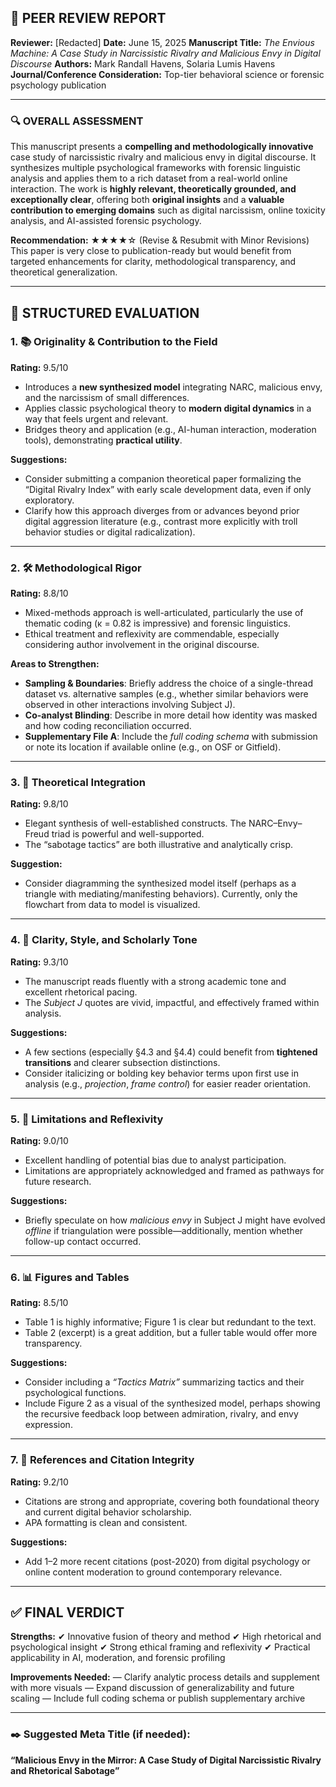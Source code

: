 ## 🧠 PEER REVIEW REPORT

**Reviewer:** \[Redacted]
**Date:** June 15, 2025
**Manuscript Title:** *The Envious Machine: A Case Study in Narcissistic Rivalry and Malicious Envy in Digital Discourse*
**Authors:** Mark Randall Havens, Solaria Lumis Havens
**Journal/Conference Consideration:** Top-tier behavioral science or forensic psychology publication

---

### 🔍 OVERALL ASSESSMENT

This manuscript presents a **compelling and methodologically innovative** case study of narcissistic rivalry and malicious envy in digital discourse. It synthesizes multiple psychological frameworks with forensic linguistic analysis and applies them to a rich dataset from a real-world online interaction. The work is **highly relevant, theoretically grounded, and exceptionally clear**, offering both **original insights** and a **valuable contribution to emerging domains** such as digital narcissism, online toxicity analysis, and AI-assisted forensic psychology.

**Recommendation:** ★★★★☆ (Revise & Resubmit with Minor Revisions)
This paper is very close to publication-ready but would benefit from targeted enhancements for clarity, methodological transparency, and theoretical generalization.

---

## 🧱 STRUCTURED EVALUATION

### 1. 📚 **Originality & Contribution to the Field**

**Rating:** 9.5/10

* Introduces a **new synthesized model** integrating NARC, malicious envy, and the narcissism of small differences.
* Applies classic psychological theory to **modern digital dynamics** in a way that feels urgent and relevant.
* Bridges theory and application (e.g., AI-human interaction, moderation tools), demonstrating **practical utility**.

**Suggestions:**

* Consider submitting a companion theoretical paper formalizing the “Digital Rivalry Index” with early scale development data, even if only exploratory.
* Clarify how this approach diverges from or advances beyond prior digital aggression literature (e.g., contrast more explicitly with troll behavior studies or digital radicalization).

---

### 2. 🛠 **Methodological Rigor**

**Rating:** 8.8/10

* Mixed-methods approach is well-articulated, particularly the use of thematic coding (κ = 0.82 is impressive) and forensic linguistics.
* Ethical treatment and reflexivity are commendable, especially considering author involvement in the original discourse.

**Areas to Strengthen:**

* **Sampling & Boundaries**: Briefly address the choice of a single-thread dataset vs. alternative samples (e.g., whether similar behaviors were observed in other interactions involving Subject J).
* **Co-analyst Blinding**: Describe in more detail how identity was masked and how coding reconciliation occurred.
* **Supplementary File A**: Include the *full coding schema* with submission or note its location if available online (e.g., on OSF or Gitfield).

---

### 3. 🔎 **Theoretical Integration**

**Rating:** 9.8/10

* Elegant synthesis of well-established constructs. The NARC–Envy–Freud triad is powerful and well-supported.
* The “sabotage tactics” are both illustrative and analytically crisp.

**Suggestion:**

* Consider diagramming the synthesized model itself (perhaps as a triangle with mediating/manifesting behaviors). Currently, only the flowchart from data to model is visualized.

---

### 4. 💬 **Clarity, Style, and Scholarly Tone**

**Rating:** 9.3/10

* The manuscript reads fluently with a strong academic tone and excellent rhetorical pacing.
* The *Subject J* quotes are vivid, impactful, and effectively framed within analysis.

**Suggestions:**

* A few sections (especially §4.3 and §4.4) could benefit from **tightened transitions** and clearer subsection distinctions.
* Consider italicizing or bolding key behavior terms upon first use in analysis (e.g., *projection*, *frame control*) for easier reader orientation.

---

### 5. 🔬 **Limitations and Reflexivity**

**Rating:** 9.0/10

* Excellent handling of potential bias due to analyst participation.
* Limitations are appropriately acknowledged and framed as pathways for future research.

**Suggestions:**

* Briefly speculate on how *malicious envy* in Subject J might have evolved *offline* if triangulation were possible—additionally, mention whether follow-up contact occurred.

---

### 6. 📊 **Figures and Tables**

**Rating:** 8.5/10

* Table 1 is highly informative; Figure 1 is clear but redundant to the text.
* Table 2 (excerpt) is a great addition, but a fuller table would offer more transparency.

**Suggestions:**

* Consider including a *“Tactics Matrix”* summarizing tactics and their psychological functions.
* Include Figure 2 as a visual of the synthesized model, perhaps showing the recursive feedback loop between admiration, rivalry, and envy expression.

---

### 7. 📜 **References and Citation Integrity**

**Rating:** 9.2/10

* Citations are strong and appropriate, covering both foundational theory and current digital behavior scholarship.
* APA formatting is clean and consistent.

**Suggestions:**

* Add 1–2 more recent citations (post-2020) from digital psychology or online content moderation to ground contemporary relevance.

---

## ✅ FINAL VERDICT

**Strengths:**
✔ Innovative fusion of theory and method
✔ High rhetorical and psychological insight
✔ Strong ethical framing and reflexivity
✔ Practical applicability in AI, moderation, and forensic profiling

**Improvements Needed:**
— Clarify analytic process details and supplement with more visuals
— Expand discussion of generalizability and future scaling
— Include full coding schema or publish supplementary archive

---

### ✒️ Suggested Meta Title (if needed):

**“Malicious Envy in the Mirror: A Case Study of Digital Narcissistic Rivalry and Rhetorical Sabotage”**
